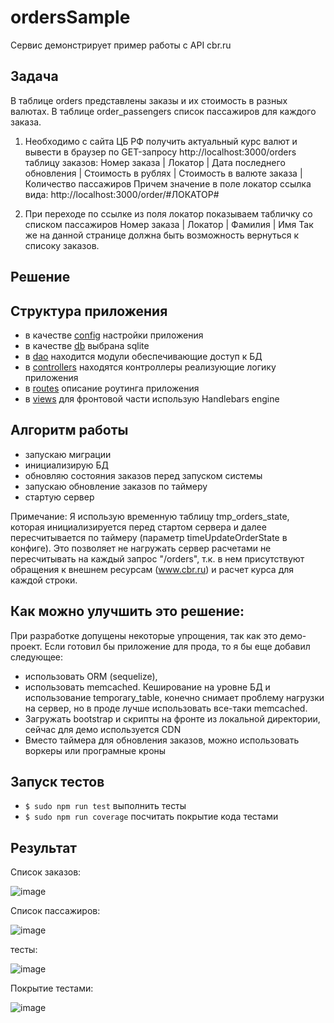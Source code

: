 # ordersSample
Сервис демонстрирует пример работы с API cbr.ru

## Задача
В таблице orders представлены заказы и их стоимость в разных валютах.
В таблице order_passengers список пассажиров для каждого заказа.

1. Необходимо с сайта ЦБ РФ получить актуальный курс валют и вывести в браузер по GET-запросу http://localhost:3000/orders таблицу заказов:
Номер заказа | Локатор | Дата последнего обновления | Стоимость в рублях | Стоимость в валюте заказа | Количество пассажиров 
Причем значение в поле локатор ссылка вида: http://localhost:3000/order/#ЛОКАТОР#

2. При переходе по ссылке из поля локатор показываем табличку со списком пассажиров
Номер заказа | Локатор | Фамилия | Имя
Так же на данной странице должна быть возможность вернуться к списоку заказов.

## Решение

## Структура приложения
 - в качестве [config](./config) настройки приложения
 - в качестве [db](./db) выбрана sqlite
 - в [dao](./dao) находится модули обеспечивающие доступ к БД
 - в [controllers](./controllers) находятся контроллеры реализующие логику приложения
 - в [routes](./routes) описание роутинга приложения
 - в [views](./views) для фронтовой части использую Handlebars engine

## Алгоритм работы 
  - запускаю миграции
  - инициализирую БД
  - обновляю состояния заказов перед запуском системы
  - запускаю обновление заказов по таймеру
  - стартую сервер
 
 Примечание: Я использую временную таблицу tmp_orders_state, которая инициализируется перед стартом сервера и далее пересчитывается по таймеру (параметр timeUpdateOrderState в конфиге).
 Это позволяет не нагружать сервер расчетами не пересчитывать на каждый запрос "/orders",
 т.к. в нем присутствуют обращения к внешнем ресурсам (www.cbr.ru) и расчет курса для каждой строки.
 
## Как можно улучшить это решение: 
При разработке допущены некоторые упрощения, так как это демо-проект. Если готовил бы приложение для прода, то я бы еще добавил следующее:
 - использовать ORM (sequelize),
 - использовать memcached. Кеширование на уровне БД и использование temporary_table, конечно снимает проблему нагрузки на сервер, но в проде лучше использовать все-таки memcached.
 - Загружать bootstrap и скрипты на фронте из локальной директории, сейчас для демо используется CDN
 - Вместо таймера для обновления заказов, можно использовать воркеры или програмные кроны

## Запуск тестов   
 - `$ sudo npm run test` выполнить тесты
 - `$ sudo npm run coverage` посчитать покрытие кода тестами

## Результат
Список заказов:

![image](https://user-images.githubusercontent.com/18545939/64964906-b1c19200-d8a4-11e9-9391-47bf1ee628d8.png)

Список пассажиров:

![image](https://user-images.githubusercontent.com/18545939/64964966-c9007f80-d8a4-11e9-9f3a-f2027763b1b5.png)

тесты:

![image](https://user-images.githubusercontent.com/18545939/64964834-89399800-d8a4-11e9-8527-b70c96f47f9a.png)

Покрытие тестами:

![image](https://user-images.githubusercontent.com/18545939/64967695-a886f400-d8a9-11e9-89c0-d6b0ff7095dd.png)

